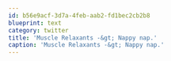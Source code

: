 ```yaml
---
id: b56e9acf-3d7a-4feb-aab2-fd1bec2cb2b8
blueprint: text
category: twitter
title: 'Muscle Relaxants -&gt; Nappy nap.'
caption: 'Muscle Relaxants -&gt; Nappy nap.'
---
```


